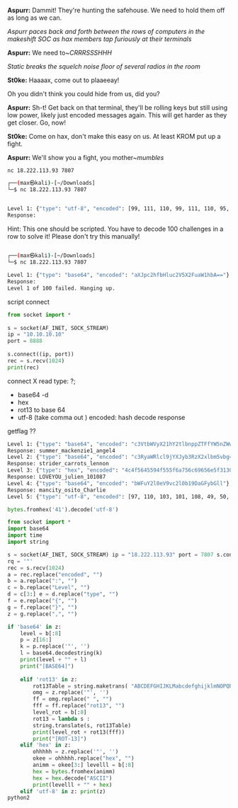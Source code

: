 **Aspurr:** Dammit! They're hunting the safehouse. We need to hold them off as long as we can.

_Aspurr paces back and forth between the rows of computers in the makeshift SOC as hax members tap furiously at their terminals_

**Aspurr:** We need to~_CRRRSSSHHH_

_Static breaks the squelch noise floor of several radios in the room_

**St0ke:** Haaaax, come out to plaaeeay!

Oh you didn't think you could hide from us, did you?

**Aspurr:** Sh-t! Get back on that terminal, they'll be rolling keys but still using low power, likely just encoded messages again. This will get harder as they get closer. Go, now!

**St0ke:** Come on hax, don't make this easy on us. At least KROM put up a fight.

**Aspurr:** We'll show you a fight, you mother~_mumbles_

`nc 18.222.113.93 7807`
```bash
┌──(max㉿kali)-[~/Downloads]
└─$ nc 18.222.113.93 7807                                                      1 ⨯


Level 1: {"type": "utf-8", "encoded": [99, 111, 110, 99, 111, 110, 95, 109, 111, 110, 107, 101, 121, 56, 95, 100, 101, 109, 111, 110]}
Response: 
```


Hint:
This one should be scripted. You have to decode 100 challenges in a row to solve it! Please don't try this manually!

```bash
                                                                                  
┌──(max㉿kali)-[~/Downloads]
└─$ nc 18.222.113.93 7807

Level 1: {"type": "base64", "encoded": "aXJpc2hfbHluc2V5X2FuaW1hbA=="}
Response: 
Level 1 of 100 failed. Hanging up.
```

script
connect

```py
from socket import *
    
s = socket(AF_INET, SOCK_STREAM)
ip = "10.10.10.10"
port = 8888
    
s.connect((ip, port))
rec = s.recv(1024)
print(rec)
 ```

connect X
read
type: ?;
-  base64 -d
-  hex
-  rot13 to base 64
-  utf-8 (take comma out )
encoded: hash
decode
response

getflag ??

```bash
Level 1: {"type": "base64", "encoded": "c3VtbWVyX21hY2tlbnppZTFfYW5nZWw0"}
Response: summer_mackenzie1_angel4
Level 2: {"type": "base64", "encoded": "c3RyaWRlcl9jYXJyb3RzX2xlbm5vbg=="}
Response: strider_carrots_lennon
Level 3: {"type": "hex", "encoded": "4c4f5645594f555f6a756c69656e5f313031303837"}
Response: LOVEYOU_julien_101087
Level 4: {"type": "base64", "encoded": "bWFuY2l0eV9vc2l0b19DaGFybGll"}
Response: mancity_osito_Charlie
Level 5: {"type": "utf-8", "encoded": [97, 110, 103, 101, 108, 49, 50, 95, 99, 97, 110, 97, 100, 97, 95, 99, 97, 115, 101, 121, 49]}
```

```py
bytes.fromhex('41').decode('utf-8')
```

```py
from socket import * 
import base64 
import time 
import string 

s = socket(AF_INET, SOCK_STREAM) ip = "18.222.113.93" port = 7807 s.connect((ip, port)) 
rq = '"' 
rec = s.recv(1024) 
a = rec.replace("encoded", "") 
b = a.replace(":", "") 
c = b.replace("Level", "") 
d = c[3:] e = d.replace("type", "") 
f = e.replace("{", "") 
g = f.replace("}", "") 
z = g.replace(",", "") 

if 'base64' in z: 
    level = b[:8] 
    p = z[16:] 
    k = p.replace('"', '') 
    l = base64.decodestring(k) 
    print(level + "" + l) 
    print("[BASE64]") 
    
    elif 'rot13' in z: 
        rot13Table = string.maketrans( "ABCDEFGHIJKLMabcdefghijklmNOPQRSTUVWXYZnopqrstuvwxyz", "NOPQRSTUVWXYZnopqrstuvwxyzABCDEFGHIJKLMabcdefghijklm") 
        omg = z.replace('"', '') 
        ff = omg.replace(" ", "") 
        fff = ff.replace("rot13", "") 
        level_rot = b[:8] 
        rot13 = lambda s : 
        string.translate(s, rot13Table) 
        print(level_rot + rot13(fff))
        print("[ROT-13]") 
    elif 'hex' in z: 
        ohhhhh = z.replace('"', '') 
        okee = ohhhhh.replace("hex", "") 
        animm = okee[3:] levelll = b[:8] 
        hex = bytes.fromhex(animm) 
        hex = hex.decode("ASCII") 
        print(levelll + "" + hex) 
    elif 'utf-8' in z: print(z)
python2
```